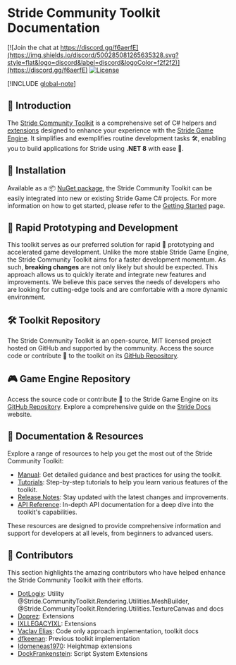 # Stride Community Toolkit Documentation

[![Join the chat at https://discord.gg/f6aerfE](https://img.shields.io/discord/500285081265635328.svg?style=flat&logo=discord&label=discord&logoColor=f2f2f2)](https://discord.gg/f6aerfE)
[![License](https://img.shields.io/badge/license-MIT-blue)](https://github.com/stride3d/stride/blob/master/LICENSE.md)

[!INCLUDE [global-note](includes/global-note.md)]

## 👋 Introduction

The [Stride Community Toolkit](https://github.com/stride3d/stride-community-toolkit) is a comprehensive set of C# helpers and [extensions](manual/entity-extensions/index.md) designed to enhance your experience with the [Stride Game Engine](https://www.stride3d.net/). It simplifies and exemplifies routine development tasks 🛠️, enabling you to build applications for Stride using **.NET 8** with ease 🎉.

## 🔧 Installation

Available as a 📦 [NuGet package](https://www.nuget.org/packages/Stride.CommunityToolkit), the Stride Community Toolkit can be easily integrated into new or existing Stride Game C# projects. For more information on how to get started, please refer to the [Getting Started](manual/getting-started.md) page.

## 🚀 Rapid Prototyping and Development

This toolkit serves as our preferred solution for rapid 🏃 prototyping and accelerated game development. Unlike the more stable Stride Game Engine, the Stride Community Toolkit aims for a faster development momentum. As such, **breaking changes** are not only likely but should be expected. This approach allows us to quickly iterate and integrate new features and improvements. We believe this pace serves the needs of developers who are looking for cutting-edge tools and are comfortable with a more dynamic environment.

## 🛠️ Toolkit Repository

The Stride Community Toolkit is an open-source, MIT licensed project hosted on GitHub and supported by the community. Access the source code or contribute 🤝 to the toolkit on its [GitHub Repository](https://github.com/stride3d/stride-community-toolkit).

## 🎮 Game Engine Repository

Access the source code or contribute 🤝 to the Stride Game Engine on its [GitHub Repository](https://github.com/stride3d/stride). Explore a comprehensive guide on the [Stride Docs](https://doc.stride3d.net/) website.

## 📃 Documentation & Resources

Explore a range of resources to help you get the most out of the Stride Community Toolkit:

- [Manual](manual/index.md): Get detailed guidance and best practices for using the toolkit.
- [Tutorials](tutorials/index.md): Step-by-step tutorials to help you learn various features of the toolkit.
- [Release Notes](release-notes/index.md): Stay updated with the latest changes and improvements.
- [API Reference](api/index.md): In-depth API documentation for a deep dive into the toolkit's capabilities.

These resources are designed to provide comprehensive information and support for developers at all levels, from beginners to advanced users.

## 👥 Contributors

This section highlights the amazing contributors who have helped enhance the Stride Community Toolkit with their efforts.

- [DotLogix](https://github.com/dotlogix): Utility @Stride.CommunityToolkit.Rendering.Utilities.MeshBuilder, @Stride.CommunityToolkit.Rendering.Utilities.TextureCanvas and docs
- [Doprez](https://github.com/Doprez): Extensions
- [IXLLEGACYIXL](https://github.com/IXLLEGACYIXL): Extensions
- [Vaclav Elias](https://github.com/VaclavElias): Code only approach implementation, toolkit docs
- [dfkeenan](https://github.com/dfkeenan): Previous toolkit implementation
- [Idomeneas1970](https://github.com/Idomeneas1970): Heightmap extensions
- [DockFrankenstein](https://github.com/DockFrankenstein): Script System Extensions
